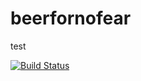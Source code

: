 # beerfornofear

test

[![Build Status](https://travis-ci.com/rexxmagtar/beerfornofear.svg?branch=main)](https://travis-ci.com/rexxmagtar/beerfornofear)
